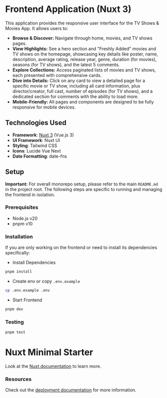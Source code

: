 # Frontend Application (Nuxt 3)

This application provides the responsive user interface for the TV Shows & Movies App. It allows users to:

* **Browse & Discover:** Navigate through home, movies, and TV shows pages.
* **View Highlights:** See a hero section and "Freshly Added" movies and TV shows on the homepage, showcasing key details like poster, name, description, average rating, release year, genre, duration (for movies), seasons (for TV shows), and the latest 5 comments.
* **Explore Collections:** Access paginated lists of movies and TV shows, each presented with comprehensive cards.
* **Dive into Details:** Click on any card to view a detailed page for a specific movie or TV show, including all card information, plus director/creator, full cast, number of episodes (for TV shows), and a dedicated section for comments with the ability to load more.
* **Mobile-Friendly:** All pages and components are designed to be fully responsive for mobile devices.

## Technologies Used

* **Framework**: [Nuxt 3](https://nuxt.com/) (Vue.js 3)
* **UI Framework**: Nuxt UI
* **Styling**: Tailwind CSS
* **Icons**: Lucide Vue Next
* **Date Formatting**: date-fns

## Setup

**Important:** For overall monorepo setup, please refer to the main `README.md` in the project root. The following steps are specific to running and managing the frontend in isolation.

### Prerequisites

* Node.js v20
* pnpm v10

### Installation

If you are only working on the frontend or need to install its dependencies specifically:

* Install Dependencies
```bash
pnpm install
```

* Create env or copy `.env.example`
```bash
cp .env.example .env
```
* Start Frontend 
``` bash
pnpm dev
```

### Testing
```bash
pnpm test
```

# Nuxt Minimal Starter

Look at the [Nuxt documentation](https://nuxt.com/docs/getting-started/introduction) to learn more.

### Resources

Check out the [deployment documentation](https://nuxt.com/docs/getting-started/deployment) for more information.
